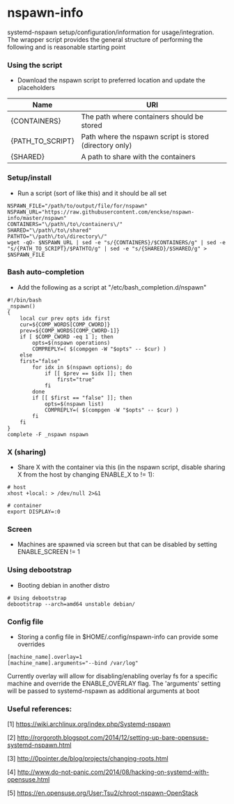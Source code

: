 # nspawn-info
systemd-nspawn setup/configuration/information for usage/integration. The wrapper 
script provides the general structure of performing the following and is reasonable starting point

### Using the script
* Download the nspawn script to preferred location and update the placeholders

| Name             | URI                                                     |
|------------------|---------------------------------------------------------|
| {CONTAINERS}     | The path where containers should be stored              |
| {PATH_TO_SCRIPT} | Path where the nspawn script is stored (directory only) |
| {SHARED}         | A path to share with the containers                     |

### Setup/install
* Run a script (sort of like this) and it should be all set
```text
NSPAWN_FILE="/path/to/output/file/for/nspawn"
NSPAWN_URL="https://raw.githubusercontent.com/enckse/nspawn-info/master/nspawn"
CONTAINERS="\/path\/to\/containers\/"
SHARED="\/path\/to\/shared"
PATHTO="\/path\/to\/directory\/"
wget -qO- $NSPAWN_URL | sed -e "s/{CONTAINERS}/$CONTAINERS/g" | sed -e "s/{PATH_TO_SCRIPT}/$PATHTO/g" | sed -e "s/{SHARED}/$SHARED/g" > $NSPAWN_FILE
```

### Bash auto-completion
* Add the following as a script at "/etc/bash_completion.d/nspawn"
```text
#!/bin/bash
_nspawn()
{
    local cur prev opts idx first
    cur=${COMP_WORDS[COMP_CWORD]}
    prev=${COMP_WORDS[COMP_CWORD-1]}
    if [ $COMP_CWORD -eq 1 ]; then
        opts=$(nspawn operations)
        COMPREPLY=( $(compgen -W "$opts" -- $cur) )
    else
    first="false"
        for idx in $(nspawn options); do
            if [[ $prev == $idx ]]; then
                first="true"
            fi
        done
        if [[ $first == "false" ]]; then
            opts=$(nspawn list) 
            COMPREPLY=( $(compgen -W "$opts" -- $cur) )
        fi
    fi
}
complete -F _nspawn nspawn
```

### X (sharing)
* Share X with the container via this (in the nspawn script, disable sharing X from the host by changing ENABLE_X to != 1):
```text
# host
xhost +local: > /dev/null 2>&1

# container
export DISPLAY=:0
```

### Screen
* Machines are spawned via screen but that can be disabled by setting ENABLE_SCREEN != 1

### Using debootstrap
* Booting debian in another distro
```text
# Using debootstrap
debootstrap --arch=amd64 unstable debian/
```

### Config file
* Storing a config file in $HOME/.config/nspawn-info can provide some overrides
```
[machine_name].overlay=1
[machine_name].arguments="--bind /var/log"
```
Currently overlay will allow for disabling/enabling overlay fs for a specific machine and override the ENABLE_OVERLAY flag. The 'arguments' setting will be passed to systemd-nspawn as additional arguments at boot

### Useful references:
[1] https://wiki.archlinux.org/index.php/Systemd-nspawn

[2] http://rorgoroth.blogspot.com/2014/12/setting-up-bare-opensuse-systemd-nspawn.html

[3] http://0pointer.de/blog/projects/changing-roots.html

[4] http://www.do-not-panic.com/2014/08/hacking-on-systemd-with-opensuse.html

[5] https://en.opensuse.org/User:Tsu2/chroot-nspawn-OpenStack

